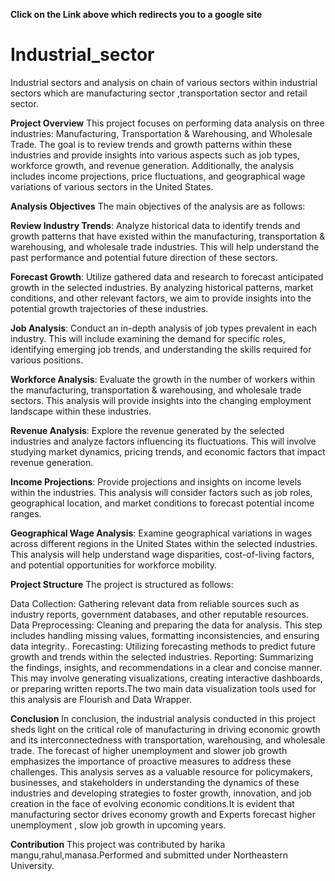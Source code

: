 **Click on the Link above which redirects you to a google site**

# Industrial_sector
Industrial sectors and analysis on chain of various sectors within industrial sectors which are manufacturing sector ,transportation sector and retail sector.

**Project Overview**
This project focuses on performing data analysis on three industries: Manufacturing, Transportation & Warehousing, and Wholesale Trade. The goal is to review trends and growth patterns within these industries and provide insights into various aspects such as job types, workforce growth, and revenue generation. Additionally, the analysis includes income projections, price fluctuations, and geographical wage variations of various sectors in the United States.

**Analysis Objectives**
The main objectives of the analysis are as follows:

**Review Industry Trends**: Analyze historical data to identify trends and growth patterns that have existed within the manufacturing, transportation & warehousing, and wholesale trade industries. This will help understand the past performance and potential future direction of these sectors.

**Forecast Growth**: Utilize gathered data and research to forecast anticipated growth in the selected industries. By analyzing historical patterns, market conditions, and other relevant factors, we aim to provide insights into the potential growth trajectories of these industries.

**Job Analysis**: Conduct an in-depth analysis of job types prevalent in each industry. This will include examining the demand for specific roles, identifying emerging job trends, and understanding the skills required for various positions.

**Workforce Analysis**: Evaluate the growth in the number of workers within the manufacturing, transportation & warehousing, and wholesale trade sectors. This analysis will provide insights into the changing employment landscape within these industries.

**Revenue Analysis**: Explore the revenue generated by the selected industries and analyze factors influencing its fluctuations. This will involve studying market dynamics, pricing trends, and economic factors that impact revenue generation.

**Income Projections**: Provide projections and insights on income levels within the industries. This analysis will consider factors such as job roles, geographical location, and market conditions to forecast potential income ranges.

**Geographical Wage Analysis**: Examine geographical variations in wages across different regions in the United States within the selected industries. This analysis will help understand wage disparities, cost-of-living factors, and potential opportunities for workforce mobility.

**Project Structure**
The project is structured as follows:

Data Collection: Gathering relevant data from reliable sources such as industry reports, government databases, and other reputable resources.
Data Preprocessing: Cleaning and preparing the data for analysis. This step includes handling missing values, formatting inconsistencies, and ensuring data integrity..
Forecasting: Utilizing forecasting methods to predict future growth and trends within the selected industries.
Reporting: Summarizing the findings, insights, and recommendations in a clear and concise manner. This may involve generating visualizations, creating interactive dashboards, or preparing written reports.The two main data visualization tools used for this analysis are Flourish and Data Wrapper.

**Conclusion**
In conclusion, the industrial analysis conducted in this project sheds light on the critical role of manufacturing in driving economic growth and its interconnectedness with transportation, warehousing, and wholesale trade. The forecast of higher unemployment and slower job growth emphasizes the importance of proactive measures to address these challenges. This analysis serves as a valuable resource for policymakers, businesses, and stakeholders in understanding the dynamics of these industries and developing strategies to foster growth, innovation, and job creation in the face of evolving economic conditions.It is evident  that manufacturing sector drives economy growth and Experts forecast higher unemployment , slow job growth in upcoming years.

**Contribution**
This project was contributed by harika mangu,rahul,manasa.Performed and submitted under Northeastern University.





